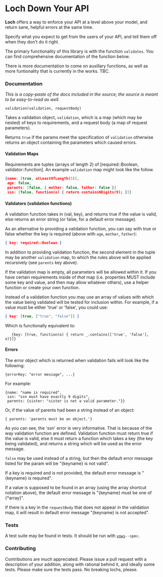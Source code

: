 # Loch Down Your API
**Loch** offers a way to enforce your API at a level above your model,
and return sane, helpful errors at the same time. 

Specify what you expect to get from the users of your API, and tell
them off when they don't do it right. 

The primary functionality of this library is with the function
`validates`. You can find comprehensive documentation of the function
below.

There is more documentation to come on auxillary functions, as well as
more funtionality that is currently in the works. TBC.

### Documentation 

*This is a copy-paste of the docs included in the source; the source is
meant to be easy-to-read as well.*

`validation(validation, requestBody)`

Takes a validation object, `validation`, which is a map (which may be nested)
of keys to requirements, and a request body (a map of request parameters).

Returns `true` if the params meet the specification of `validation` otherwise
returns an object containing the parameters which caused errors.


#### Validation Maps

Requirements are tuples (arrays of length 2) of
[required::Boolean, validator::function]. An example `validation` map might
look like the follow.

```json
{name: [true, atLeastOfLength(5)],
 age: false,
 parents: [false, { mother: false, father: false }]
 ssn: [false, function(o) { return containsNDigits(9); }]}
```


#### Validators (validation functions)

A validation function takes in (val, key), and returns true if the value is
valid, else returns an error string (or false, for a default error message).

As an alternative to providing a validation function, you can say with true
or false whether the key is required (above with `age`, `mother`, `father`):

```json
{ key: required::Boolean }
```

In addition to providing validation function, the second element in the tuple
may be another `validation` map, to which the rules above will be applied
recursively (see `parents` key above).

If the validation map is empty, all parameters will be allowed within it.
If you have certain requirements inside of *that* map (i.e. properties MUST
include some key and value, and then may allow whatever others), use a
helper function or create your own function.

Instead of a validation function you may use an array of values with which
the value being validated  will be tested for inclusion within.
For example, if a value must be either 'true' or 'false', you could use:

```json
{ key: [true, ["true", "false"]] }
```

Which is functionally equivalent to:

```
   {key: [true, function(o) { return _.contains(['true', 'false'], o)}]}
```

#### Errors

The error object which is returned when validation fails will look like the
following:

```
{errorKey: "error message", ...}
```

For example:

```
{name: "name is required",
 ssn: "ssn must have exactly 9 digits",
 parents: {sister: "sister is not a valid parameter."}}
```

Or, if the value of parents had been a string instead of an object:

```
{ parents: 'parents must be an object.'}
```

As you can see, the 'ssn' error is very informative. That is because of the way
validation function are defined. Validation function must return true if the
value is valid, else it must return a function which takes a key (the key being
validated), and returns a string which will be used as the error message.

`false` may be used instead of a string, but then the default error message listed
for the param will be "{keyname} is not valid".

If a key is required and is not provided, the default error message is "{keyname} is
required".

If a value is supposed to be found in an array (using the array shortcut notation
above), the default error message is "{keyname} must be one of {*array}".

If there is a key in the `requestBody` that does not appear in the validation map,
it will result in default error message "{keyname} is not accepted".



### Tests
A test suite may be found in tests. It should be run with
[`vows`](http://vowsjs.org/)`--spec`.

### Contributing
Contributions are much appreciated. Please issue a pull request with a
description of your addition, along with rational behind it, and
ideally some tests. Please make sure the tests pass. No breaking
lochs, please.

